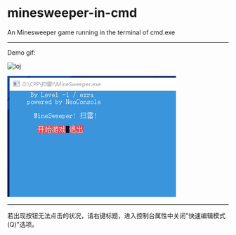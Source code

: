 # minesweeper-in-cmd
An Minesweeper game running in the terminal of cmd.exe

---

Demo gif:

![loj](https://loj-img.upyun.menci.memset0.cn/2020/07/24/5f1ab8f27dc3b.gif)

![githubusercontent](https://raw.githubusercontent.com/lvneg1/minesweeper-in-cmd/master/demo.gif)

---

若出现按钮无法点击的状况，请右键标题，进入控制台属性中关闭"快速编辑模式(Q)"选项。
